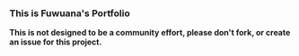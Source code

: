 ### This is Fuwuana's Portfolio



 **This is not designed to be a community effort, please don't fork, or create an issue for this project.** 
